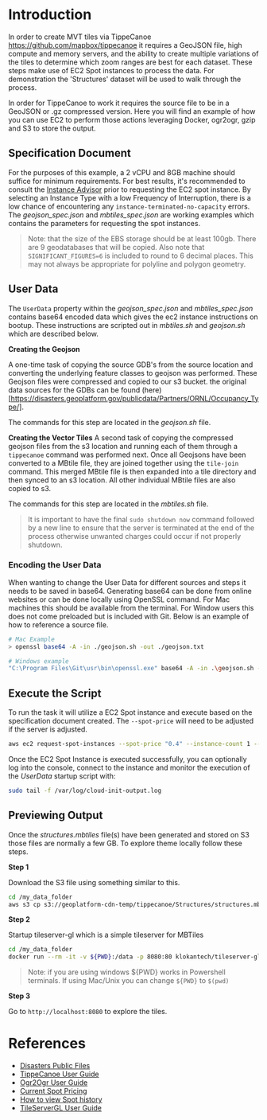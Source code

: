 # Introduction

In order to create MVT tiles via TippeCanoe https://github.com/mapbox/tippecanoe it requires a GeoJSON file, high compute and memory servers, and the ability to create multiple variations of the tiles to determine which zoom ranges are best for each dataset. These steps make use of EC2 Spot instances to process the data. For demonstration the 'Structures' dataset will be used to walk through the process. 

In order for TippeCanoe to work it requires the source file to be in a GeoJSON or .gz compressed version. Here you will find an example of how you can use EC2 to perform those actions leveraging Docker, ogr2ogr, gzip and S3 to store the output.  

## Specification Document

For the purposes of this example, a 2 vCPU and 8GB machine should suffice for minimum requirements. For best results, it's recommended to consult the [Instance Advisor](https://aws.amazon.com/ec2/spot/instance-advisor/) prior to requesting the EC2 spot instance. By selecting an Instance Type with a low Frequency of Interruption, there is a low chance of encountering any `instance-terminated-no-capacity` errors. The *geojson_spec.json* and *mbtiles_spec.json* are working examples which contains the parameters for requesting the spot instances. 

> Note: that the size of the EBS storage should be at least 100gb. There are 9 geodatabases that will be copied.  Also note that `SIGNIFICANT_FIGURES=6` is included to round to 6 decimal places. This may not always be appropriate for polyline and polygon geometry.

## User Data

The `UserData` property within the *geojson_spec.json* and *mbtiles_spec.json* contains base64 encoded data which gives the ec2 instance instructions on bootup. These instructions are scripted out in *mbtiles.sh* and *geojson.sh* which are described below. 


**Creating the Geojson**

A one-time task of copying the source GDB's from the source location and converting the underlying feature classes to geojson was performed. These Geojson files were compressed and copied to our s3 bucket.  the original data sources for the GDBs can be found (here)[https://disasters.geoplatform.gov/publicdata/Partners/ORNL/Occupancy_Type/]. 

The commands for this step are located in the *geojson.sh* file. 


**Creating the Vector Tiles**
A second task of copying the compressed geojson files from the s3 location and running each of them through a `tippecanoe` command was performed next. Once all Geojsons have been converted to a MBtile file, they are joined together using the `tile-join` command. This merged MBtile file is then expanded into a tile directory and then synced to an s3 location. All other individual MBtile files are also copied to s3. 

The commands for this step are located in the *mbtiles.sh* file. 


> It is important to have the final `sudo shutdown now` command followed by a new line to ensure that the server is terminated at the end of the process otherwise unwanted charges could occur if not properly shutdown.

### Encoding the User Data

When wanting to change the User Data for different sources and steps it needs to be saved in base64. Generating base64 can be done from online websites or can be done locally using OpenSSL command. For Mac machines this should be available from the terminal. For Window users this does not come preloaded but is included with Git. Below is an example of how to reference a source file. 

```bash
# Mac Example
> openssl base64 -A -in ./geojson.sh -out ./geojson.txt

# Windows example
"C:\Program Files\Git\usr\bin\openssl.exe" base64 -A -in .\geojson.sh -out .\geojson.txt
```

## Execute the Script

To run the task it will utilize a EC2 Spot instance and execute based on the specification document created. The `--spot-price` will need to be adjusted if the server is adjusted.

```bash
aws ec2 request-spot-instances --spot-price "0.4" --instance-count 1 --type "one-time" --launch-specification file://geojson_spec.json --profile sit
```

Once the EC2 Spot Instance is executed successfully, you can optionally log into the console, connect to the instance and monitor the execution of the *UserData* startup script with:

```bash
sudo tail -f /var/log/cloud-init-output.log
```

## Previewing Output

Once the *structures.mbtiles* file(s) have been generated and stored on S3 those files are normally a few GB. To explore theme locally follow these steps.

**Step 1**

Download the S3 file using something similar to this.

```bash
cd /my_data_folder
aws s3 cp s3://geoplatform-cdn-temp/tippecanoe/Structures/structures.mbtiles structures.mbtiles --profile sit
```

**Step 2**

Startup tileserver-gl which is a simple tileserver for MBTiles

```bash
cd /my_data_folder
docker run --rm -it -v ${PWD}:/data -p 8080:80 klokantech/tileserver-gl --mbtiles /data/structures.mbtiles
```

> Note: if you are using windows \${PWD} works in Powershell terminals. If using Mac/Unix you can change `${PWD}` to `$(pwd)`

**Step 3**

Go to `http://localhost:8080` to explore the tiles.

# References

- [Disasters Public Files](https://disasters.geoplatform.gov/publicdata/Partners/ORNL/Occupancy_Type/)
- [TippeCanoe User Guide](https://github.com/mapbox/tippecanoe)
- [Ogr2Ogr User Guide](https://gdal.org/programs/ogr2ogr.html)
- [Current Spot Pricing](https://aws.amazon.com/ec2/spot/pricing/)
- [How to view Spot history](https://docs.aws.amazon.com/AWSEC2/latest/UserGuide/using-spot-instances-history.html)
- [TileServerGL User Guide](https://github.com/maptiler/tileserver-gl)
